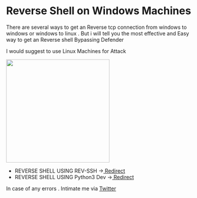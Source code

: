 # Reverse Shell on Windows Machines

There are several ways to get an Reverse tcp connection from windows to windows or windows to linux . 
But i will tell you the most effective and Easy way to get an Reverse shell Bypassing Defender

I would suggest to use Linux Machines for Attack 

<a href ="https://github.com/Whitecat18" ><img src="https://cdn.invicti.com/statics/img/ogimage/understanding-reverse-shells.jpg" height=280/> </a>

* REVERSE SHELL USING REV-SSH -><a href= "https://github.com/Whitecat18/Ps-script-for-Hackers-and-Pentesters/blob/main/Reverse-Shell/rev-shell-using-ssh.md" > Redirect </a><br>
* REVERSE SHELL USING Python3 Dev -><a href= "https://github.com/Whitecat18/Ps-script-for-Hackers-and-Pentesters/blob/main/Reverse-Shell/rev-shell-using-python.md" > Redirect </a> 

In case of any errors . Intimate me via <a href="https://twitter.com/Smukx07" > Twitter </a> 
